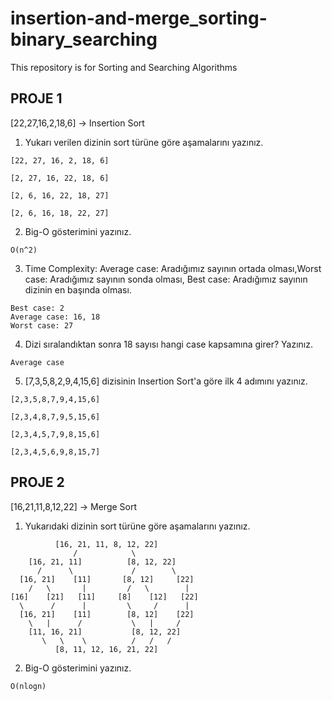 # insertion-and-merge_sorting-binary_searching
This repository is for Sorting and Searching Algorithms 
## PROJE 1
[22,27,16,2,18,6] -> Insertion Sort

1. Yukarı verilen dizinin sort türüne göre aşamalarını yazınız.
```
[22, 27, 16, 2, 18, 6]

[2, 27, 16, 22, 18, 6]

[2, 6, 16, 22, 18, 27]

[2, 6, 16, 18, 22, 27]
```

2. Big-O gösterimini yazınız.

```
O(n^2)
```
3. Time Complexity: Average case: Aradığımız sayının ortada olması,Worst case: Aradığımız sayının sonda olması, Best case: Aradığımız sayının dizinin en başında olması.

```
Best case: 2
Average case: 16, 18
Worst case: 27
```
4. Dizi sıralandıktan sonra 18 sayısı hangi case kapsamına girer? Yazınız.
```
Average case
```
5. [7,3,5,8,2,9,4,15,6] dizisinin Insertion Sort'a göre ilk 4 adımını yazınız.
```
[2,3,5,8,7,9,4,15,6]

[2,3,4,8,7,9,5,15,6]

[2,3,4,5,7,9,8,15,6]

[2,3,4,5,6,9,8,15,7]
```
## PROJE 2
[16,21,11,8,12,22] -> Merge Sort
1. Yukarıdaki dizinin sort türüne göre aşamalarını yazınız.
```
          [16, 21, 11, 8, 12, 22]
              /            \ 
    [16, 21, 11]          [8, 12, 22]
      /      \             /        \ 
  [16, 21]    [11]       [8, 12]     [22]
    /   \       |         /   \        |  
[16]    [21]   [11]     [8]    [12]   [22]
  \      /      |         \     /      | 
  [16, 21]    [11]        [8, 12]    [22]
    \   |      /           \   |     /                 
    [11, 16, 21]           [8, 12, 22]
       \   \    \          /   /   /
          [8, 11, 12, 16, 21, 22]
```
2. Big-O gösterimini yazınız.
```
O(nlogn)
```
